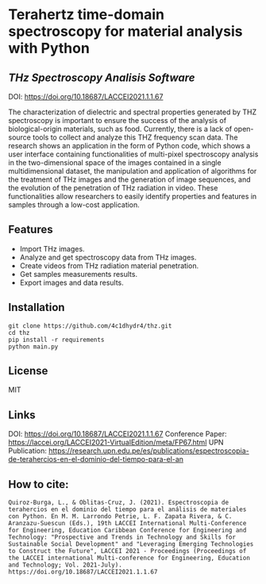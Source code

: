 # Terahertz time-domain spectroscopy for material analysis with Python
## _THz Spectroscopy Analisis Software_

DOI: https://doi.org/10.18687/LACCEI2021.1.1.67

The characterization of dielectric and spectral properties generated by THZ spectroscopy is important to ensure the success of the analysis of biological-origin materials, such as food. Currently, there is a lack of open-source tools to collect and analyze this THZ frequency scan data. The research shows an application in the form of Python code, which shows a user interface containing functionalities of multi-pixel spectroscopy analysis in the two-dimensional space of the images contained in a single multidimensional dataset, the manipulation and application of algorithms for the treatment of THz images and the generation of image sequences, and the evolution of the penetration of THz radiation in video. These functionalities allow researchers to easily identify properties and features in samples through a low-cost application.

## Features

- Import THz images.
- Analyze and get spectroscopy data from THz images.
- Create videos from THz radiation material penetration.
- Get samples measurements results.
- Export images and data results.

## Installation

```
git clone https://github.com/4c1dhydr4/thz.git
cd thz
pip install -r requirements
python main.py
```

## License
MIT

## Links
DOI: https://doi.org/10.18687/LACCEI2021.1.1.67
Conference Paper: https://laccei.org/LACCEI2021-VirtualEdition/meta/FP67.html
UPN Publication: https://research.upn.edu.pe/es/publications/espectroscopia-de-terahercios-en-el-dominio-del-tiempo-para-el-an

## How to cite:

`Quiroz-Burga, L., & Oblitas-Cruz, J. (2021). Espectroscopia de terahercios en el dominio del tiempo para el análisis de materiales con Python. En M. M. Larrondo Petrie, L. F. Zapata Rivera, & C. Aranzazu-Suescun (Eds.), 19th LACCEI International Multi-Conference for Engineering, Education Caribbean Conference for Engineering and Technology: "Prospective and Trends in Technology and Skills for Sustainable Social Development" and "Leveraging Emerging Technologies to Construct the Future", LACCEI 2021 - Proceedings (Proceedings of the LACCEI international Multi-conference for Engineering, Education and Technology; Vol. 2021-July). https://doi.org/10.18687/LACCEI2021.1.1.67`



